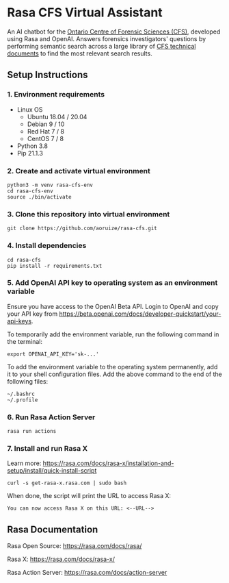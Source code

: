 # Rasa CFS Virtual Assistant

An AI chatbot for the [Ontario Centre of Forensic Sciences (CFS)](https://www.mcscs.jus.gov.on.ca/english/centre_forensic/CFS_intro.html), developed using Rasa and OpenAI. Answers forensics investigators' questions by performing semantic search across a large library of [CFS technical documents](https://www.mcscs.jus.gov.on.ca/english/centre_forensic/InformationforInvestigatorsSubmitters/TechnicalInformationSheets/CFS_tech_sheets.html) to find the most relevant search results.

## Setup Instructions

### 1. Environment requirements

- Linux OS
    - Ubuntu 18.04 / 20.04
    - Debian 9 / 10
    - Red Hat 7 / 8
    - CentOS 7 / 8
- Python 3.8
- Pip 21.1.3

### 2. Create and activate virtual environment

    python3 -m venv rasa-cfs-env
    cd rasa-cfs-env
    source ./bin/activate

### 3. Clone this repository into virtual environment
    
    git clone https://github.com/aoruize/rasa-cfs.git

### 4. Install dependencies

    cd rasa-cfs
    pip install -r requirements.txt

### 5. Add OpenAI API key to operating system as an environment variable 

Ensure you have access to the OpenAI Beta API. Login to OpenAI and copy your API key from https://beta.openai.com/docs/developer-quickstart/your-api-keys. 

To temporarily add the environment variable, run the following command in the terminal: 

    export OPENAI_API_KEY='sk-...'

To add the environment variable to the operating system permanently, add it to your shell configuration files. Add the above command to the end of the following files:

    ~/.bashrc
    ~/.profile


### 6. Run Rasa Action Server 

    rasa run actions

### 7. Install and run Rasa X 
Learn more: https://rasa.com/docs/rasa-x/installation-and-setup/install/quick-install-script

    curl -s get-rasa-x.rasa.com | sudo bash

When done, the script will print the URL to access Rasa X:

    You can now access Rasa X on this URL: <--URL-->

## Rasa Documentation

Rasa Open Source: https://rasa.com/docs/rasa/

Rasa X: https://rasa.com/docs/rasa-x/

Rasa Action Server: https://rasa.com/docs/action-server